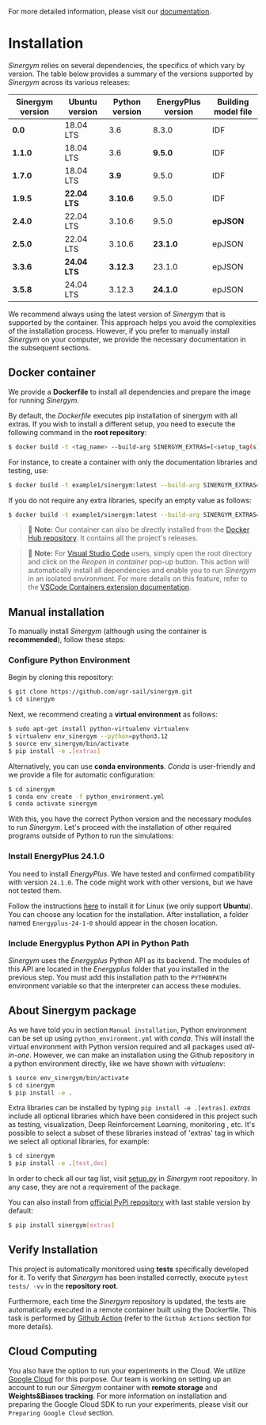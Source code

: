 For more detailed information, please visit our [documentation](https://ugr-sail.github.io/sinergym/compilation/main/index.html).

# Installation

*Sinergym* relies on several dependencies, the specifics of which vary by version. 
The table below provides a summary of the versions supported by *Sinergym* across its various releases:

| **Sinergym version** | **Ubuntu version** | **Python version** | **EnergyPlus version** | **Building model file**   |
|----------------------|--------------------|--------------------|------------------------|---------------------------|
| **0.0**              | 18.04 LTS          | 3.6                | 8.3.0                  | IDF                       |
| **1.1.0**            | 18.04 LTS          | 3.6                | **9.5.0**              | IDF                       |
| **1.7.0**            | 18.04 LTS          | **3.9**            | 9.5.0                  | IDF                       |
| **1.9.5**            | **22.04 LTS**      | **3.10.6**         | 9.5.0                  | IDF                       |
| **2.4.0**            | 22.04 LTS          | 3.10.6             | 9.5.0                  | **epJSON**                |
| **2.5.0**            | 22.04 LTS          | 3.10.6             | **23.1.0**             | epJSON                    |
| **3.3.6**            | **24.04 LTS**      | **3.12.3**         | 23.1.0                 | epJSON                    |
| **3.5.8**            | 24.04 LTS          | 3.12.3             | **24.1.0**             | epJSON                    |


We recommend always using the latest version of *Sinergym* that is supported by the container. 
This approach helps you avoid the complexities of the installation process. However, 
if you prefer to manually install *Sinergym* on your computer, we provide the necessary 
documentation in the subsequent sections.

## Docker container

We provide a **Dockerfile** to install all dependencies and prepare the 
image for running *Sinergym*. 

By default, the *Dockerfile* executes pip installation of sinergym with all extras. If you wish 
to install a different setup, you need to execute the following command in the 
**root repository**:

```bash
$ docker build -t <tag_name> --build-arg SINERGYM_EXTRAS=[<setup_tag(s)>] .
```

For instance, to create a container with only the documentation libraries 
and testing, use:

```sh
$ docker build -t example1/sinergym:latest --build-arg SINERGYM_EXTRAS=[doc,test] .
```

If you do not require any extra libraries, specify an empty value as follows:

```sh
$ docker build -t example1/sinergym:latest --build-arg SINERGYM_EXTRAS= . 
```

> :memo: **Note:** Our container can also be directly installed from the [Docker Hub repository](https://hub.docker.com/repository/docker/sailugr/sinergym). It contains all the project's releases.

> :memo: **Note:** For [Visual Studio Code](https://code.visualstudio.com/) users, simply open the root directory and click on the *Reopen in container* pop-up button. This action will automatically install all dependencies and enable you to run *Sinergym* in an isolated environment. For more details on this feature, refer to the [VSCode Containers extension documentation](https://code.visualstudio.com/docs/remote/containers).

## Manual installation

To manually install *Sinergym* (although using the container is **recommended**), 
follow these steps:

### Configure Python Environment

Begin by cloning this repository:

```sh
$ git clone https://github.com/ugr-sail/sinergym.git
$ cd sinergym
```

Next, we recommend creating a **virtual environment** as follows:

```sh
$ sudo apt-get install python-virtualenv virtualenv
$ virtualenv env_sinergym --python=python3.12
$ source env_sinergym/bin/activate
$ pip install -e .[extras]
```

Alternatively, you can use **conda environments**. 
*Conda* is user-friendly and we provide a file for automatic configuration:

```sh
$ cd sinergym
$ conda env create -f python_environment.yml
$ conda activate sinergym
```

With this, you have the correct Python version and the necessary modules to run 
*Sinergym*. Let's proceed with the installation of other required programs 
outside of Python to run the simulations:

### Install EnergyPlus 24.1.0

You need to install *EnergyPlus*. We have tested and confirmed compatibility 
with version `24.1.0`. The code might work with other versions, but we 
have not tested them.

Follow the instructions [here](https://energyplus.net/downloads) to install 
it for Linux (we only support **Ubuntu**). You can choose any location for the 
installation. After installation, a folder named `Energyplus-24-1-0` should 
appear in the chosen location.

### Include Energyplus Python API in Python Path

*Sinergym* uses the *Energyplus* Python API as its backend. The modules of this 
API are located in the *Energyplus* folder that you installed in the previous 
step. You must add this installation path to the `PYTHONPATH` environment 
variable so that the interpreter can access these modules.

## About Sinergym package

As we have told you in section `Manual installation`, Python environment 
can be set up using `python_environment.yml` with *conda*. This will install 
the virtual environment with Python version required and all packages used 
*all-in-one*.
However, we can make an installation using the Github repository in a python 
environment directly, like we have shown with *virtualenv*:

```sh
$ source env_sinergym/bin/activate
$ cd sinergym
$ pip install -e .
```

Extra libraries can be installed by typing `pip install -e .[extras]`.
*extras* include all optional libraries which have been considered in this project such as 
testing, visualization, Deep Reinforcement Learning, monitoring , etc.
It's possible to select a subset of these libraries instead of 'extras' tag in which 
we select all optional libraries, for example:

```sh
$ cd sinergym
$ pip install -e .[test,doc]
```

In order to check all our tag list, visit [setup.py](https://github.com/ugr-sail/sinergym/blob/main/setup.py) 
in *Sinergym* root repository. In any case, they are not a requirement of the package.

You can also install from [official PyPi repository](https://pypi.org/project/sinergym/) 
with last stable version by default:

```sh
$ pip install sinergym[extras]
```

## Verify Installation

This project is automatically monitored using **tests** specifically developed for it. 
To verify that *Sinergym* has been installed correctly, execute `pytest tests/ -vv` 
in the **repository root**.

Furthermore, each time the *Sinergym* repository is updated, the tests are automatically executed in a remote container 
built using the Dockerfile. This task is performed by [Github Action](https://docs.github.com/es/actions/) 
(refer to the `Github Actions` section for more details).

## Cloud Computing

You also have the option to run your experiments in the Cloud. We utilize [Google Cloud](https://cloud.google.com/) 
for this purpose. Our team is working on setting up an account to run our *Sinergym* container 
with **remote storage** and **Weights&Biases tracking**.
For more information on installation and preparing the Google Cloud SDK to run your experiments, 
please visit our `Preparing Google Cloud` section.